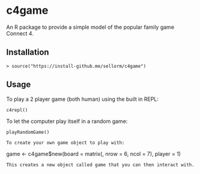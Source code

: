 # c4game

An R package to provide a simple model of the popular family game Connect 4.

## Installation

```
> source("https://install-github.me/sellorm/c4game")
```

## Usage

To play a 2 player game (both human) using the built in REPL:

```
c4repl()
```

To let the computer play itself in a random game:

```
playRandomGame()
```

```
To create your own game object to play with:

```
game <- c4game$new(board = matrix(, nrow = 6, ncol = 7), player = 1)
```
This creates a new object called game that you can then interact with.

